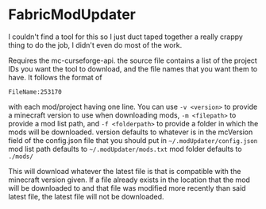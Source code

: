 # FabricModUpdater

I couldn't find a tool for this so I just duct taped together a really crappy thing to do the job, I didn't even do most of the work.

Requires the mc-curseforge-api.
the source file contains a list of the project IDs you want the tool to download, and the file names that you want them to have. It follows the format of
```
FileName:253170
```
with each mod/project having one line.
You can use `-v <version>` to provide a minecraft version to use when downloading mods, `-m <filepath>` to provide a mod list path, and `-f <folderpath>` to provide a folder in which the mods will be downloaded.
version defaults to whatever is in the mcVersion field of the config.json file that you should put in `~/.modUpdater/config.json`
mod list path defaults to `~/.modUpdater/mods.txt`
mod folder defaults to `./mods/`

This will download whatever the latest file is that is compatible with the minecraft version given. If a file already exists in the location that the mod will be downloaded to and that file was modified more recently than said latest file, the latest file will not be downloaded.
